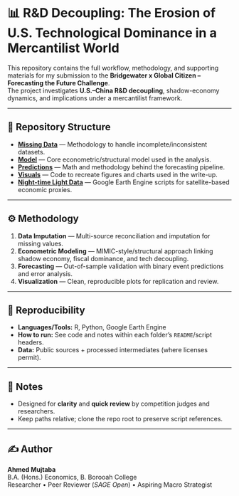 # 📊 R&D Decoupling: The Erosion of U.S. Technological Dominance in a Mercantilist World

This repository contains the full workflow, methodology, and supporting materials for my submission to the **Bridgewater x Global Citizen – Forecasting the Future Challenge**.  
The project investigates **U.S.–China R&D decoupling**, shadow-economy dynamics, and implications under a mercantilist framework.

---

## 🔎 Repository Structure

- **[Missing Data](Missing%20data)** — Methodology to handle incomplete/inconsistent datasets.
- **[Model](Model)** — Core econometric/structural model used in the analysis.
- **[Predictions](Predictions)** — Math and methodology behind the forecasting pipeline.
- **[Visuals](Visuals)** — Code to recreate figures and charts used in the write-up.
- **[Night-time Light Data](night-time-light%20data)** — Google Earth Engine scripts for satellite-based economic proxies.

---

## ⚙️ Methodology

1. **Data Imputation** — Multi-source reconciliation and imputation for missing values.  
2. **Econometric Modeling** — MIMIC-style/structural approach linking shadow economy, fiscal dominance, and tech decoupling.  
3. **Forecasting** — Out-of-sample validation with binary event predictions and error analysis.  
4. **Visualization** — Clean, reproducible plots for replication and review.

---

## 🚀 Reproducibility

- **Languages/Tools:** R, Python, Google Earth Engine  
- **How to run:** See code and notes within each folder’s `README`/script headers.  
- **Data:** Public sources + processed intermediates (where licenses permit).

---

## 📌 Notes

- Designed for **clarity** and **quick review** by competition judges and researchers.  
- Keep paths relative; clone the repo root to preserve script references.

---

## ✍️ Author

**Ahmed Mujtaba**  
B.A. (Hons.) Economics, B. Borooah College  
Researcher • Peer Reviewer (*SAGE Open*) • Aspiring Macro Strategist
